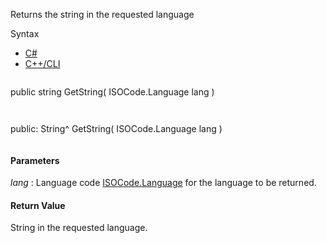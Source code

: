Returns the string in the requested language

Syntax

* [C#](#i-syntax-CS)
* [C++/CLI](#i-syntax-CPP2005)

```
```
public string GetString( 
   ISOCode.Language lang
)
```
```

```
```
public:
String^ GetString( 
   ISOCode.Language lang
)
```
```

#### Parameters

*lang*
:   Language code [ISOCode.Language](Eplan.EplApi.Baseu~Eplan.EplApi.Base.ISOCode+Language.html) for the language to be returned.

#### Return Value

String in the requested language.


